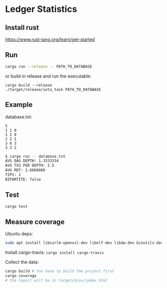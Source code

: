 # Ledger Statistics

## Install rust

https://www.rust-lang.org/learn/get-started

## Run

```bash
cargo run --release -- PATH_TO_DATABASE
```

or build in release and run the executable:

```
cargo build --release
./target/release/iota_task PATH_TO_DATABASE
```

## Example

database.txt:

```
5
1 1 0
1 2 0
2 2 1
3 6 3
3 3 2
```

```bash
$ cargo run -- database.txt
AVG DAG DEPTH: 1.3333334
AVG TXS PER DEPTH: 2.5
AVG REF: 1.6666666
TIPS: 2
BIPARTITE: false
```

## Test

```bash
cargo test
```


## Measure coverage

Ubuntu deps:

```bash
sudo apt install libcurl4-openssl-dev libelf-dev libdw-dev binutils-dev cmake
```

Install cargo-travis: `cargo install cargo-travis`

Collect the data:

```bash
cargo build # You have to build the project first
cargo coverage
# the report will be in target/kcov/index.html
```
